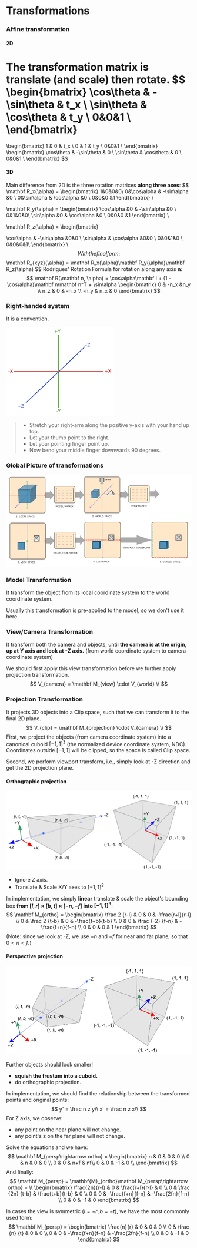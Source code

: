 # Transformations

### Affine transformation

#### 2D

The transformation matrix is **translate (and scale) then rotate.**
$$
\begin{bmatrix}
\cos\theta & -\sin\theta & t_x \\
\sin\theta &  \cos\theta & t_y \\
0&0&1 \\
\end{bmatrix}
=
\begin{bmatrix}
1 & 0 & t_x \\
0 & 1 & t_y \\
0&0&1 \\
\end{bmatrix}
\begin{bmatrix}
\cos\theta & -\sin\theta & 0 \\
\sin\theta &  \cos\theta & 0 \\
0&0&1 \\
\end{bmatrix}
$$

#### 3D

Main difference from 2D is the three rotation matrices **along three axes**:
$$
\mathbf R_x(\alpha) = 
\begin{bmatrix}
1&0&0&0\\
0&\cos\alpha & -\sin\alpha &0 \\
0&\sin\alpha & \cos\alpha &0 \\
0&0&0 &1
\end{bmatrix} \\

\mathbf R_y(\alpha) = 
\begin{bmatrix}
\cos\alpha &0 & -\sin\alpha &0 \\
0&1&0&0\\
\sin\alpha &0 & \cos\alpha &0 \\
0&0&0 &1
\end{bmatrix} \\

\mathbf R_z(\alpha) = 
\begin{bmatrix}

\cos\alpha & -\sin\alpha &0&0 \\
\sin\alpha & \cos\alpha &0&0 \\
0&0&1&0 \\
0&0&0&1\\
\end{bmatrix} \\
$$
With the final form:
$$
\mathbf R_{xyz}(\alpha) = \mathbf R_x(\alpha)\mathbf R_y(\alpha)\mathbf R_z(\alpha)
$$
Rodrigues' Rotation Formula for rotation along any axis $\mathbf n$:
$$
\mathbf R(\mathbf n, \alpha) = \cos\alpha\mathbf I + (1 - \cos\alpha)\mathbf n\mathbf n^T + \sin\alpha
\begin{bmatrix}
0 & -n_x &n_y \\
n_z & 0 & -n_x \\
-n_y & n_x & 0
\end{bmatrix}
$$



### Right-handed system

It is a convention.

![img](transformations.assets/coordinate_systems_right_handed.png)

>- Stretch your right-arm along the positive y-axis with your hand up top.
>- Let your thumb point to the right.
>- Let your pointing finger point up.
>- Now bend your middle finger downwards 90 degrees.



### Global Picture of transformations

![img](transformations.assets/coordinate_systems.png)



### Model Transformation

It transform the object from its local coordinate system to the world coordinate system. 

Usually this transformation is pre-applied to the model, so we don't use it here.

### View/Camera Transformation

It transform both the camera and objects, until **the camera is at the origin, up at Y axis and look at -Z axis.** (from world coordinate system to camera coordinate system)

We should first apply this view transformation before we further apply projection transformation.
$$
V_{camera} = \mathbf M_{view} \cdot V_{world} \\
$$


### Projection Transformation

It projects 3D objects into a Clip space, such that we can transform it to the final 2D plane. 
$$
V_{clip} =  \mathbf M_{projection} \cdot V_{camera} \\
$$
First, we project the objects (from camera coordinate system) into a canonical cuboid $[-1,1]^3$ (the normalized device coordinate system, NDC). Coordinates outside $[-1, 1]$ will be clipped, so the space is called Clip space.

Second, we perform viewport transform, i.e., simply look at -Z direction and get the 2D projection plane.



#### Orthographic projection

![](transformations.assets/gl_projectionmatrix02.png)

* Ignore Z axis.
* Translate & Scale X/Y axes to $[-1,1]^2$

In implementation, we simply **linear** translate & scale the object's bounding box **from $[l,r]\times[b,t]\times[-n,-f]$ into $[-1, 1]^3$**:
$$
\mathbf M_{ortho} = 
\begin{bmatrix}
\frac 2 {r-l} & 0 & 0 & -\frac{r+l}{r-l} \\
0 & \frac 2 {t-b} & 0 & -\frac{t+b}{t-b} \\
0 & 0 & \frac {-2} {f-n} & -\frac{f+n}{f-n} \\
0 & 0 & 0 & 1
\end{bmatrix}
$$
(Note: since we look at -Z, we use $-n$ and $-f$ for near and far plane, so that $0<n<f$.)



#### Perspective projection

![](transformations.assets/gl_projectionmatrix01.png)

Further objects should look smaller!

* **squish the frustum into a cuboid.**
* do orthographic projection.

In implementation, we should find the relationship between the transformed points and original points:
$$
y' = \frac n z y\\
x' = \frac n z x\\
$$
For Z axis, we observe:

* any point on the near plane will not change.
* any point's z on the far plane will not change.

Solve the equations and we have:
$$
\mathbf M_{persp\rightarrow ortho} = 
\begin{bmatrix}
n & 0 & 0 & 0 \\ 
0 & n & 0 & 0 \\
0 & 0 & n+f & nf\\
0 & 0 & -1 & 0 \\
\end{bmatrix}
$$
And finally:
$$
\mathbf M_{persp} = \mathbf{M}_{ortho}\mathbf M_{persp\rightarrow ortho} = \\
\begin{bmatrix}
\frac{2n}{r-l} & 0 & \frac{r+l}{r-l} & 0 \\
0 & \frac {2n} {t-b} & \frac{t+b}{t-b} & 0 \\
0 & 0 & -\frac{f+n}{f-n} & -\frac{2fn}{f-n} \\
0 & 0 & -1 & 0
\end{bmatrix}
$$



In cases the view is symmetric ($l= -r, b = -t$), we have the most commonly used form:
$$
\mathbf M_{persp} = 
\begin{bmatrix}
\frac{n}{r} & 0 & 0 & 0 \\
0 & \frac {n} {t} & 0 & 0 \\
0 & 0 & -\frac{f+n}{f-n} & -\frac{2fn}{f-n} \\
0 & 0 & -1 & 0
\end{bmatrix}
$$
